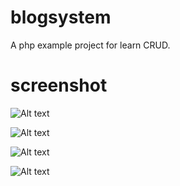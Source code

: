 # blogsystem

A php example project for learn CRUD.

# screenshot

![Alt text](Screencapture_(1).png)


![Alt text](Screencapture_(2).png)

![Alt text](Screencapture_(3).png)

![Alt text](Screencapture_(4).png)
